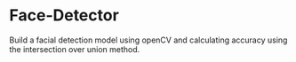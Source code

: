 # Face-Detector
Build a facial detection model using openCV and calculating accuracy using the intersection over union method.
